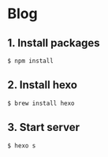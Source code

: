 # Blog

## 1. Install packages
```
$ npm install
```

## 2. Install hexo
```
$ brew install hexo
```

## 3. Start server

```
$ hexo s
```
